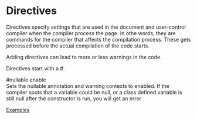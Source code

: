 # Directives

Directives specify settings that are used in the document and user-control compiler when the compiler process the page. In othe words, they are commands for the compiler that affects the compilation process. These gets processed before the actual compilation of the code starts.

Adding directives can lead to more or less warnings in the code.

Directives start with a #.

#nullable enable\
Sets the nullable annotation and warning contexts to enabled. If the compiler spots that a variable could be null, or a class defined variable is still null after the constructor is run, you will get an error

[Examples](https://learn.microsoft.com/en-us/dotnet/csharp/language-reference/preprocessor-directives)
